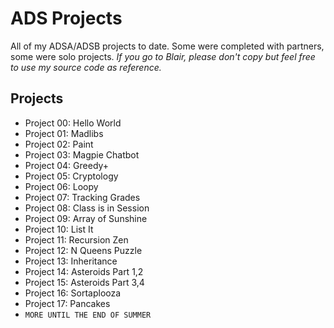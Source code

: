 # ADS Projects

All of my ADSA/ADSB projects to date. Some were completed with partners, some were solo projects.
*If you go to Blair, please don't copy but feel free to use my source code as reference.*

## Projects
- Project 00: Hello World
- Project 01: Madlibs
- Project 02: Paint
- Project 03: Magpie Chatbot
- Project 04: Greedy+
- Project 05: Cryptology
- Project 06: Loopy
- Project 07: Tracking Grades
- Project 08: Class is in Session
- Project 09: Array of Sunshine
- Project 10: List It
- Project 11: Recursion Zen
- Project 12: N Queens Puzzle
- Project 13: Inheritance
- Project 14: Asteroids Part 1,2
- Project 15: Asteroids Part 3,4
- Project 16: Sortaplooza
- Project 17: Pancakes
- `MORE UNTIL THE END OF SUMMER`